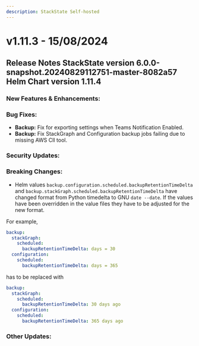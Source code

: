 ```yaml
---
description: StackState Self-hosted
---
```


# v1.11.3 - 15/08/2024

## Release Notes StackState version 6.0.0-snapshot.20240829112751-master-8082a57 Helm Chart version 1.11.4

### New Features & Enhancements:

### Bug Fixes:

* <b>Backup:</b> Fix for exporting settings when Teams Notification Enabled.
* <b>Backup:</b> Fix StackGraph and Configuration backup jobs failing due to missing AWS ClI tool.

### Security Updates:

### Breaking Changes:
- Helm values `backup.configuration.scheduled.backupRetentionTimeDelta` and `backup.stackGraph.scheduled.backupRetentionTimeDelta` have changed format from Python timedelta to GNU `date --date`. If the values have been overridden in the value files they have to be adjusted for the new format.

For example,
```yaml
backup:
  stackGraph:
    scheduled:
      backupRetentionTimeDelta: days = 30
  configuration:
    scheduled:
      backupRetentionTimeDelta: days = 365
```

has to be replaced with

```yaml
backup:
  stackGraph:
    scheduled:
      backupRetentionTimeDelta: 30 days ago
  configuration:
    scheduled:
      backupRetentionTimeDelta: 365 days ago
```

### Other Updates:
